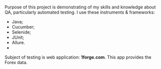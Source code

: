 Purpose of this project is demonstrating of my skills and knowledge about QA, particularly automated testing. 
I use these instruments & frameworks:
 - Java;
 - Cucumber;
 - Selenide;
 - JUnit;
 - Allure.
 - 
Subject of testing is web application: **1forge.com**.
This app provides the Forex data.
